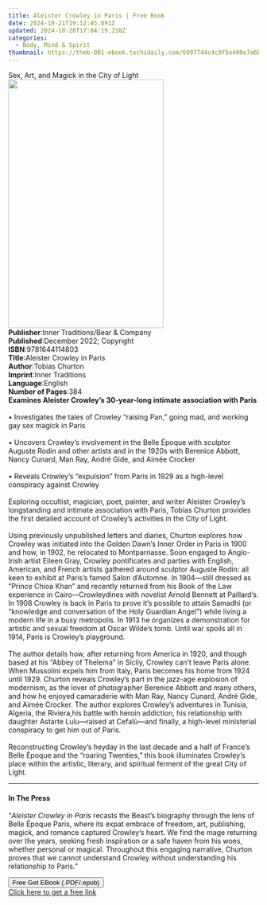 ```yaml
---
title: Aleister Crowley in Paris | Free Book
date: 2024-10-21T19:12:45.891Z
updated: 2024-10-26T17:04:19.218Z
categories:
  - Body, Mind & Spirit
thumbnail: https://thmb-001-ebook.techidaily.com/6097744c4c0f5e400e7a6b547e1185fb288a2c8199c32ce82488ca2cd681cadf.jpg
---
```

<main id="book-container">
  <div class="flex flex-col">
    <div class="book-brief flex-1 py-6 px-4 sm:p-6 md:py-10 md:px-8">
      <!-- brief-->
      <div class="book-brief-main">
        Sex, Art, and Magick in the City of Light
      </div>
    </div>
    <div
      class="book-meta-info flex-1 grid gap-4 col-start-1 col-end-3 row-start-1 sm:mb-6 sm:grid-cols-4 lg:gap-6 lg:col-start-2 lg:row-end-6 lg:row-span-6 lg:mb-0"
    >
      <div
        class="book-meta-info-left place-content-center mt-4 p-4 text-sm leading-6 col-start-2 col-span-2 dark:text-slate-400"
      >
        <img
          class="w-full h-500 object-cover rounded-lg sm:h-255 sm:col-span-2 lg:col-span-full"
          src="https://img-001-ebook.techidaily.com/f6fc18f230f57e25ae94172056a7eb53231707897f0ec5238d38a8ae80238419.jpg"
          alt=""
          width="312"
          height="500"
        />
      </div>
      <div
        class="book-meta-info-right mt-2 col-start-1 row-start-2 col-span-3 self-center"
      >
        <!-- meta data  -->
        <div class="flex flex-col px-4 md:px-8">
          <div class="flex-1">
            <strong>Publisher</strong>:<span class="px-2"
              >Inner Traditions/Bear &amp; Company</span
            >
          </div>
          <div class="flex-1">
            <strong>Published</strong>:<span class="px-2"
              >December 2022; Copyright</span
            >
          </div>
          <div class="flex-1">
            <strong>ISBN</strong>:<span class="px-2">9781644114803</span>
          </div>
          <div class="flex-1">
            <strong>Title</strong>:<span class="px-2"
              >Aleister Crowley in Paris</span
            >
          </div>
          <div class="flex-1">
            <strong>Author</strong>:<span class="px-2">Tobias Churton</span>
          </div>
          <div class="flex-1">
            <strong>Imprint</strong>:<span class="px-2">Inner Traditions</span>
          </div>
          <div class="flex-1">
            <strong>Language</strong>:<span class="px-2">English</span>
          </div>
          <div class="flex-1">
            <strong>Number of Pages</strong>:<span class="px-2">384</span>
          </div>
        </div>
      </div>
    </div>
    <div class="book-description flex-1 py-6 px-4 sm:p-6 md:py-10 md:px-8">
      <div class="book-description-main">
        <div accordion-content="" id="description">
          <b
            >Examines Aleister Crowley’s 30-year-long intimate association with
            Paris</b
          ><br /><br />• Investigates the tales of Crowley “raising Pan,” going
          mad, and working gay sex magick in Paris<br /><br />• Uncovers
          Crowley’s involvement in the Belle Époque with sculptor Auguste Rodin
          and other artists and in the 1920s with Berenice Abbott, Nancy Cunard,
          Man Ray, André Gide, and Aimée Crocker<br /><br />• Reveals Crowley’s
          “expulsion” from Paris in 1929 as a high-level conspiracy against
          Crowley<br /><br />Exploring occultist, magician, poet, painter, and
          writer Aleister Crowley’s longstanding and intimate association with
          Paris, Tobias Churton provides the first detailed account of Crowley’s
          activities in the City of Light.<br /><br />Using previously
          unpublished letters and diaries, Churton explores how Crowley was
          initiated into the Golden Dawn’s Inner Order in Paris in 1900 and how,
          in 1902, he relocated to Montparnasse. Soon engaged to Anglo-Irish
          artist Eileen Gray, Crowley pontificates and parties with English,
          American, and French artists gathered around sculptor Auguste Rodin:
          all keen to exhibit at Paris’s famed Salon d’Automne. In 1904—still
          dressed as “Prince Chioa Khan” and recently returned from his Book of
          the Law experience in Cairo—Crowleydines with novelist Arnold Bennett
          at Paillard’s. In 1908 Crowley is back in Paris to prove it’s possible
          to attain Samadhi (or “knowl­edge and conversation of the Holy
          Guardian Angel”) while living a modern life in a busy metropolis. In
          1913 he organizes a demonstra­tion for artistic and sexual freedom at
          Oscar Wilde’s tomb. Until war spoils all in 1914, Paris is Crowley’s
          playground.<br /><br />The author details how, after returning from
          America in 1920, and though based at his “Abbey of Thelema” in Sicily,
          Crowley can’t leave Paris alone. When Mussolini expels him from Italy,
          Paris becomes his home from 1924 until 1929. Churton reveals Crowley’s
          part in the jazz-age explosion of modernism, as the lover of
          photographer Berenice Abbott and many others, and how he enjoyed
          camaraderie with Man Ray, Nancy Cunard, André Gide, and Aimée Crocker.
          The author explores Crowley’s adventures in Tunisia, Algeria, the
          Riviera,his battle with heroin addiction, his relation­ship with
          daughter Astarte Lulu—raised at Cefalù—and finally, a high-level
          ministerial conspiracy to get him out of Paris.<br /><br />Reconstructing
          Crowley’s heyday in the last decade and a half of France’s Belle
          Époque and the “roaring Twenties,” this book illuminates Crowley’s
          place within the artistic, literary, and spiritual ferment of the
          great City of Light.
        </div>
        <div class="accordion-fader"></div>
      </div>
    </div>
    <div class="book-excerpts flex-1 py-6 px-4 sm:p-6 md:py-10 md:px-8">
      <!-- excerpts-->
      <div class="book-excerpts-main">
        <hr />
        <h4 class="placeholder placeholder-heading">
          <span>In The Press</span>
        </h4>
        <p>
          “<i>Aleister Crowley in Paris</i> recasts the Beast’s biography
          through the lens of Belle Époque Paris, where its expat embrace of
          freedom, art, publishing, magick, and romance captured Crowley’s
          heart. We find the mage returning over the years, seeking fresh
          inspiration or a safe haven from his woes, whether personal or
          magical. Throughout this engaging narrative, Churton proves that we
          cannot understand Crowley without understanding his relationship to
          Paris.”
        </p>
      </div>
    </div>
    <div
      class="book-about-author flex-1 py-6 px-4 sm:p-6 md:py-10 md:px-8"
    ></div>
    <div class="book-free-get flex-1 py-6 px-4 sm:p-6 md:py-10 md:px-8">
      <button
        id="btn-free-get"
        class="bg-blue-500 hover:bg-blue-700 text-white font-bold py-2 px-4 rounded"
      >
        Free Get EBook (.PDF/.epub)
      </button>
      <div id="countdown-display" class="px-2 text-lg mt-2"></div>
      <a
        id="free-link"
        class="hidden bg-blue-500 hover:bg-blue-700 text-white font-bold py-2 px-4 rounded"
        href="https://www.ebooks.com/en-us/book/210528006/aleister-crowley-in-paris/tobias-churton/"
        target="_blank"
        >Click here to get a free link</a
      >
    </div>
    <script>
      let countdownTime = 0;
      let countdownInterval = null;
      document
        .getElementById('btn-free-get')
        .addEventListener('click', startCountdown);
      function startCountdown() {
        countdownTime = new Date().getTime() + 60000 * 3;
        countdownInterval = setInterval(updateCountdown, 1000);
        document.getElementById('btn-free-get').disabled = true;
        document
          .getElementById('btn-free-get')
          .classList.add('bg-gray-500', 'cursor-not-allowed');
      }
      function updateCountdown() {
        let currentTime = new Date().getTime();
        let timeLeft = countdownTime - currentTime;
        let secondsLeft = Math.floor(timeLeft / 1000);
        document.getElementById('countdown-display').innerHTML =
          `Remaining time: ${secondsLeft} seconds.`;
        if (secondsLeft <= 0) {
          clearInterval(countdownInterval);
          document.getElementById('btn-free-get').classList.add('hidden');
          document.getElementById('free-link').classList.remove('hidden');
          document.getElementById('countdown-display').innerHTML = '';
        }
      }
    </script>
  </div>
</main>

<ins class="adsbygoogle"
      style="display:block"
      data-ad-client="ca-pub-7571918770474297"
      data-ad-slot="8358498916"
      data-ad-format="auto"
      data-full-width-responsive="true"></ins>
    